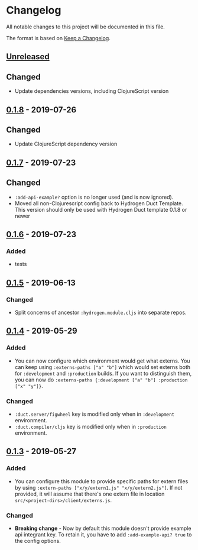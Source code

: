 # Changelog
All notable changes to this project will be documented in this file.

The format is based on [Keep a Changelog](http://keepachangelog.com/en/1.0.0/).

## [Unreleased]
## Changed
- Update dependencies versions, including ClojureScript version

## [0.1.8] - 2019-07-26

## Changed
- Update ClojureScript dependency version

## [0.1.7] - 2019-07-23

## Changed
- `:add-api-example?` option is no longer used (and is now ignored).
- Moved all non-Clojurescript config back to Hydrogen Duct Template. This version should only be used with Hydrogen Duct template 0.1.8 or newer

## [0.1.6] - 2019-07-23

### Added
- tests

## [0.1.5] - 2019-06-13

### Changed
- Split concerns of ancestor `:hydrogen.module.cljs` into separate repos.

## [0.1.4] - 2019-05-29

### Added
- You can now configure which environment would get what externs.
You can keep using `:externs-paths ["a" "b"]` which would set externs both
for `:development` and `:production` builds. If you want to distinguish them,
you can now do `:externs-paths {:development ["a" "b"] :production ["x" "y"]}`.

### Changed
- `:duct.server/figwheel` key is modified only when in `:development` environment.
- `:duct.compiler/cljs` key is modified only when in `:production` environment.

## [0.1.3] - 2019-05-27

### Added
- You can configure this module to provide specific paths for extern files by using
`:extern-paths ["x/y/extern1.js" "x/y/extern2.js"]`. If not provided, it will assume that there's one
extern file in location `src/<project-dirs>/client/externs.js`.

### Changed
- **Breaking change** - Now by default this module doesn't provide example api integrant key.
To retain it, you have to add `:add-example-api? true` to the config options.

[UNRELEASED]:  https://github.com/magnetcoop/hydrogen.module.core/compare/v0.1.9...HEAD
[0.1.9]: https://github.com/magnetcoop/hydrogen.module.core/releases/tag/v0.1.9
[0.1.8]: https://github.com/magnetcoop/hydrogen.module.core/releases/tag/v0.1.8
[0.1.7]: https://github.com/magnetcoop/hydrogen.module.core/releases/tag/v0.1.7
[0.1.6]: https://github.com/magnetcoop/hydrogen.module.core/releases/tag/v0.1.6
[0.1.5]: https://github.com/magnetcoop/hydrogen.module.core/releases/tag/v0.1.5
[0.1.4]: https://github.com/magnetcoop/hydrogen.module.cljs/releases/tag/v0.1.4
[0.1.3]: https://github.com/magnetcoop/hydrogen.module.cljs/releases/tag/v0.1.3

